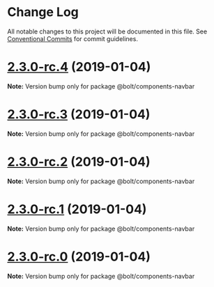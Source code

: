 # Change Log

All notable changes to this project will be documented in this file.
See [Conventional Commits](https://conventionalcommits.org) for commit guidelines.

# [2.3.0-rc.4](https://github.com/bolt-design-system/bolt/tree/master/packages/components/bolt-navbar/compare/v2.3.0-rc.3...v2.3.0-rc.4) (2019-01-04)

**Note:** Version bump only for package @bolt/components-navbar





# [2.3.0-rc.3](https://github.com/bolt-design-system/bolt/tree/master/packages/components/bolt-navbar/compare/v2.3.0-rc.2...v2.3.0-rc.3) (2019-01-04)

**Note:** Version bump only for package @bolt/components-navbar





# [2.3.0-rc.2](https://github.com/bolt-design-system/bolt/tree/master/packages/components/bolt-navbar/compare/v2.3.0-rc.1...v2.3.0-rc.2) (2019-01-04)

**Note:** Version bump only for package @bolt/components-navbar





# [2.3.0-rc.1](https://github.com/bolt-design-system/bolt/tree/master/packages/components/bolt-navbar/compare/vv2.3.0-rc.0...v2.3.0-rc.1) (2019-01-04)

**Note:** Version bump only for package @bolt/components-navbar





# [2.3.0-rc.0](https://github.com/bolt-design-system/bolt/tree/master/packages/components/bolt-navbar/compare/v2.2.1...v2.3.0-rc.0) (2019-01-04)

**Note:** Version bump only for package @bolt/components-navbar

